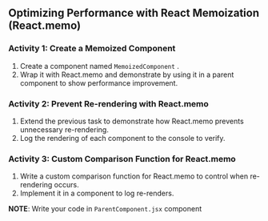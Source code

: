 ## Optimizing Performance with React Memoization (React.memo)
### Activity 1: Create a Memoized Component
1. Create a component named `MemoizedComponent` .
2. Wrap it with React.memo and demonstrate by using it in a parent component to show
performance improvement.

### Activity 2: Prevent Re-rendering with React.memo
1. Extend the previous task to demonstrate how React.memo prevents unnecessary re-rendering.
2. Log the rendering of each component to the console to verify.

### Activity 3: Custom Comparison Function for React.memo
1. Write a custom comparison function for React.memo to control when re-rendering occurs.
2. Implement it in a component to log re-renders.

**NOTE**: Write your code in `ParentComponent.jsx` component